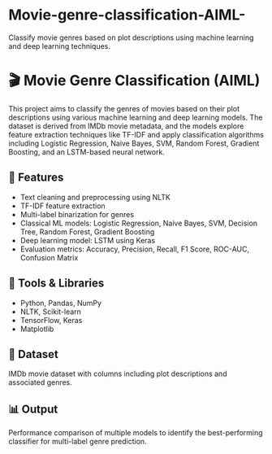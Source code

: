 # Movie-genre-classification-AIML-
Classify movie genres based on plot descriptions using machine learning and deep learning techniques.


# 🎬 Movie Genre Classification (AIML)

This project aims to classify the genres of movies based on their plot descriptions using various machine learning and deep learning models. The dataset is derived from IMDb movie metadata, and the models explore feature extraction techniques like TF-IDF and apply classification algorithms including Logistic Regression, Naive Bayes, SVM, Random Forest, Gradient Boosting, and an LSTM-based neural network.

## 🚀 Features
- Text cleaning and preprocessing using NLTK
- TF-IDF feature extraction
- Multi-label binarization for genres
- Classical ML models: Logistic Regression, Naive Bayes, SVM, Decision Tree, Random Forest, Gradient Boosting
- Deep learning model: LSTM using Keras
- Evaluation metrics: Accuracy, Precision, Recall, F1 Score, ROC-AUC, Confusion Matrix

## 🧠 Tools & Libraries
- Python, Pandas, NumPy
- NLTK, Scikit-learn
- TensorFlow, Keras
- Matplotlib

## 📁 Dataset
IMDb movie dataset with columns including plot descriptions and associated genres.

## 📊 Output
Performance comparison of multiple models to identify the best-performing classifier for multi-label genre prediction.

